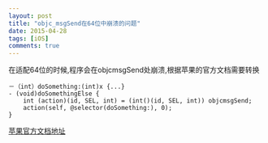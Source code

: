 ```yaml
---
layout: post
title: "objc_msgSend在64位中崩溃的问题"
date: 2015-04-28
tags: [iOS]
comments: true
---
```


在适配64位的时候,程序会在objcmsgSend处崩溃,根据苹果的官方文档需要转换

	－（int）doSomething:(int)x {...}
	- (void)doSomethingElse {
		int (action)(id, SEL, int) = (int()(id, SEL, int)) objcmsgSend;
		action(self, @selector(doSomething:), 0);
	}

[苹果官方文档地址](https://developer.apple.com/library/ios/documentation/General/Conceptual/CocoaTouch64BitGuide/ConvertingYourAppto64-Bit/ConvertingYourAppto64-Bit.html)



